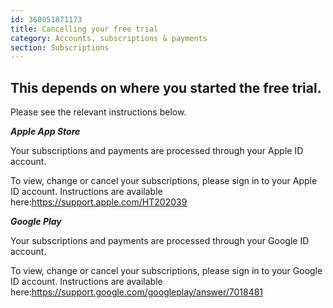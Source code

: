 ```yaml
---
id: 360051871173
title: Cancelling your free trial
category: Accounts, subscriptions & payments
section: Subscriptions
---
```

This depends on where you started the free trial.
-------------------------------------------------

Please see the relevant instructions below.

***Apple App Store***

Your subscriptions and payments are processed through your Apple ID account.

To view, change or cancel your subscriptions, please sign in to your Apple ID account. Instructions are available here:<https://support.apple.com/HT202039>

***Google Play***

Your subscriptions and payments are processed through your Google ID account.

To view, change or cancel your subscriptions, please sign in to your Google ID account. Instructions are available here:<https://support.google.com/googleplay/answer/7018481>